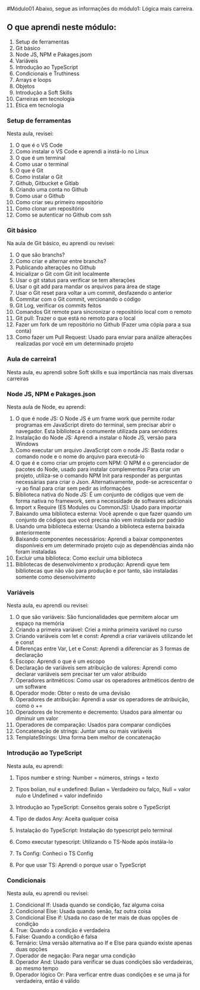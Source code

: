 #Módulo01
Abaixo, segue as informações do módulo1: Lógica mais carreira.

## O que aprendi neste módulo:

1. Setup de ferramentas
2. Git básico
3. Node JS, NPM e Pakages.jsom
4. Variáveis
5. Introdução ao TypeScript
6. Condicionais e Truthiness
7. Arrays e loops
8. Objetos
9. Introdução a Soft Skills
10. Carreiras em tecnologia
11. Ética em tecnologia

### Setup de ferramentas
Nesta aula, revisei:
1. O que é o VS Code
2. Como instalar o VS Code e aprendi a instá-lo no Linux
3. O que é um terminal
4. Como usar o terminal
5. O que é Git
6. Como instalar o Git
7. Github, Gitbucket e Gitlab
8. Criando uma conta no Github
9. Como usar o Github
10. Como criar seu primeiro repositório
11. Como clonar um repositório
12. Como se autenticar no Github com ssh

### Git básico
Na aula de Git básico, eu aprendi ou revisei:
1. O que são branchs?
2. Como criar e alternar entre branchs?
3. Publicando alterações no Github
4. Inicializar o Git com Git init localmente
5. Usar o git status para verificar se tem alterações
6. Usar o git add para mandar os arquivos para área de stage
7. Usar o Git reset para voltar a um commit, desfazendo o anterior
8. Commitar com o Git commit, vercionando o código
9. Git Log, verificar os commits feitos
10. Comandos Git remote para sincronizar o repositório local com o remoto
11. Git pull: Trazer o que está no remoto para o local
12. Fazer um fork de um repositório no Github (Fazer uma cópia para a sua conta)
13. Como fazer um Pull Request: Usado para enviar para análize alterações realizadas por você em um determinado projeto

### Aula de carreira1
Nesta aula, eu aprendi sobre Soft skills e sua importância nas mais diversas carreiras

### Node JS, NPM e Pakages.json
Nesta aula de Node, eu aprendi:
1. O que é node JS: O Node JS é um frame work que permite rodar programas em JavaScript direto do terminal, sem precisar abrir o navegador. Esta biblioteca é comumente utilizada para servidores
2. Instalação do Node JS: Aprendi a instalar o Node JS, versão para Windows
3. Como executar um arquivo JavaScript com o node JS: Basta rodar o comando node e o nome do arquivo para executá-lo
4. O que é e como criar um projeto com NPM: O NPM é o gerenciador de pacotes do Node, usado para instalar complementos
Para criar um projeto, utiliza-se o comando NPM Init para responder as perguntas necessárias para criar o Json. Alternativamente, pode-se acrescentar o -y ao final para criar sem pedir as informações
5. Biblioteca nativa do Node JS: É um conjunto de códigos que vem de forma nativa no framework, sem a necessidade de softwares adicionais
6. Import x Require (ES Modules ou CommonJS): Usado para importar
7. Baixando uma biblioteca esterna: Você aprende o que fazer quando um conjunto de códigos que você precisa não vem instalada por padrão
8. Usando uma biblioteca esterna: Usando a biblioteca esterna baixada anteriormente
9. Baixando componentes necessários: Aprendi a baixar componentes disponíveis em um determinado projeto cujo as dependências ainda não foram instaladas
10. Excluir uma biblioteca: Como excluir uma biblioteca
11. Bibliotecas de desenvolvimento x produção: Aprendi qyue tem bibliotecas que não vão para produção e por tanto, são instaladas somente como desenvolvimento

### Variáveis
Nesta aula, eu aprendi ou revisei:
1. O que são variáveis: São funcionalidades que permitem alocar um espaço na memória
2. Criando a primeira variável: Criei a minha primeira variável no curso
3. Criando variáveis com let e const: Aprendi a criar variáveis utilizando let e const
4. Diferenças entre Var, Let e Const: Aprendi a diferenciar as 3 formas de declaração
5. Escopo: Aprendi o que é um escopo
6. Declaração de variáveis sem atribuição de valores: Aprendi como declarar variáveis sem precisar ter um valor atribuído
7. Operadores aritméticos: Como usar os operadores aritméticos dentro de um software
8. Operador mode: Obter o resto de uma devisão
9. Operadores de atribuição: Aprendi a usar os operadores de atribuição, como o +=
10. Operadores de Incremento e decremento: Usados para almentar ou diminuir um valor
11. Operadores de comparação: Usados para comparar condições
12. Concatenação de strings: Juntar uma ou mais variáveis
13. TemplateStrings: Uma forma bem melhor de concatenação

### Introdução ao TypeScript
Nesta aula, eu aprendi:
1. Tipos number e string: Number = números, strings = texto
2. Tipos bolian, nul e undefined: Bulian = Verdadeiro ou falço, Null = valor nulo e Undefined = valor indefinido


3. Introdução ao TypeScript: Conseitos gerais sobre o TypeScript
4. Tipo de dados Any: Aceita qualquer coisa
5. Instalação do TypeScript: Instalação do typescript pelo terminal
6. Como executar typescript: Utilizando o TS-Node após instála-lo
7. Ts Config: Conheci o TS Config
8. Por que usar TS: Aprendi o porque usar o TypeScript

### Condicionais
Nesta aula, eu aprendi ou revisei:
1. Condicional If: Usada quando se condição, faz alguma coisa
2. Condicional Else: Usada quando senão, faz outra coisa
3. Condicional Else if: Usada no caso de ter mais de duas opções de condição
4. True: Quando a condição é verdadeira
5. False: Quando a condição é falsa
6. Ternário: Uma versão alternativa ao If e Else para quando existe apenas duas opções
 7. Operador de negação: Para negar uma condição
 8. Operador And: Usado para verificar se duas condições são verdadeiras, ao mesmo tempo
 9. Operador lógico Or: Para verficar entre duas condições e se uma já for verdadeira, então é válido
 